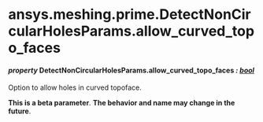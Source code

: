 <a id="ansys-meshing-prime-detectnoncircularholesparams-allow-curved-topo-faces"></a>

# ansys.meshing.prime.DetectNonCircularHolesParams.allow_curved_topo_faces

<a id="ansys.meshing.prime.DetectNonCircularHolesParams.allow_curved_topo_faces"></a>

#### *property* DetectNonCircularHolesParams.allow_curved_topo_faces *: [bool](https://docs.python.org/3.11/library/functions.html#bool)*

Option to allow holes in curved topoface.

**This is a beta parameter**. **The behavior and name may change in the future**.

<!-- !! processed by numpydoc !! -->
